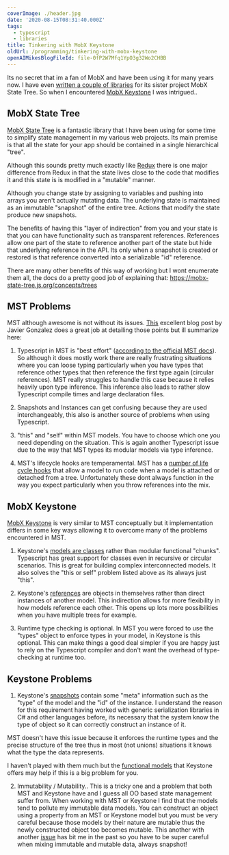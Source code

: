 ```yaml
---
coverImage: ./header.jpg
date: '2020-08-15T08:31:40.000Z'
tags:
  - typescript
  - libraries
title: Tinkering with MobX Keystone
oldUrl: /programming/tinkering-with-mobx-keystone
openAIMikesBlogFileId: file-0fP2W7Mfq1YpO3g32Wo2CHBB
---
```


Its no secret that im a fan of MobX and have been using it for many years now. I have even [written a couple of libraries](/projects/mst-libs) for its sister project MobX State Tree. So when I encountered [MobX Keystone](https://mobx-keystone.js.org/) I was intrigued..

<!-- more -->

## MobX State Tree

[MobX State Tree](https://mobx-state-tree.js.org/intro/philosophy) is a fantastic library that I have been using for some time to simplify state management in my various web projects. Its main premise is that all the state for your app should be contained in a single hierarchical "tree".

Although this sounds pretty much exactly like [Redux](https://github.com/reduxjs/redux) there is one major difference from Redux in that the state lives close to the code that modifies it and this state is is modified in a "mutable" manner.

Although you change state by assigning to variables and pushing into arrays you aren't actually mutating data. The underlying state is maintained as an immutable "snapshot" of the entire tree. Actions that modify the state produce new snapshots.

The benefits of having this "layer of indirection" from you and your state is that you can have functionality such as transparent references. References allow one part of the state to reference another part of the state but hide that underlying reference in the API. Its only when a snapshot is created or restored is that reference converted into a serializable "id" reference.

There are many other benefits of this way of working but I wont enumerate them all, the docs do a pretty good job of explaining that: https://mobx-state-tree.js.org/concepts/trees

## MST Problems

MST although awesome is not without its issues. [This](https://medium.com/@xaviergonz/mobx-keystone-an-alternative-to-mobx-state-tree-without-some-of-its-pains-8140767a3aa1) excellent blog post by Javier Gonzalez does a great job at detailing those points but ill summarize here:

1. Typescript in MST is "best effort" ([according to the official MST docs](https://mobx-state-tree.js.org/tips/typescript)). So although it does mostly work there are really frustrating situations where you can loose typing particularly when you have types that reference other types that then reference the first type again (circular references). MST really struggles to handle this case because it relies heavily upon type inference. This inference also leads to rather slow Typescript compile times and large declaration files.

2. Snapshots and Instances can get confusing because they are used interchangeably, this also is another source of problems when using Typescript.

3. "this" and "self" within MST models. You have to choose which one you need depending on the situation. This is again another Typescript issue due to the way that MST types its modular models via type inference.

4. MST's lifecycle hooks are temperamental. MST has a [number of life cycle hooks](https://mobx-state-tree.js.org/overview/hooks) that allow a model to run code when a model is attached or detached from a tree. Unfortunately these dont always function in the way you expect particularly when you throw references into the mix.

## MobX Keystone

[MobX Keystone](https://mobx-keystone.js.org/) is very similar to MST conceptually but it implementation differs in some key ways allowing it to overcome many of the problems encountered in MST.

1. Keystone's [models are classes](https://mobx-keystone.js.org/classModels) rather than modular functional "chunks". Typescript has great support for classes even in recursive or circular scenarios. This is great for building complex interconnected models. It also solves the "this or self" problem listed above as its always just "this".

2. Keystone's [references](https://mobx-keystone.js.org/references) are objects in themselves rather than direct instances of another model. This indirection allows for more flexibility in how models reference each other. This opens up lots more possibilities when you have multiple trees for example.

3. Runtime type checking is optional. In MST you were forced to use the "types" object to enforce types in your model, in Keystone is this optional. This can make things a good deal simpler if you are happy just to rely on the Typescript compiler and don't want the overhead of type-checking at runtime too.

## Keystone Problems

1. Keystone's [snapshots](https://mobx-keystone.js.org/snapshots) contain some "meta" information such as the "type" of the model and the "id" of the instance. I understand the reason for this requirement having worked with generic serialization libraries in C# and other languages before, its necessary that the system know the type of object so it can correctly construct an instance of it.

MST doesn't have this issue because it enforces the runtime types and the precise structure of the tree thus in most (not unions) situations it knows what the type the data represents.

I haven't played with them much but the [functional models](https://mobx-keystone.js.org/functionalModels) that Keystone offers may help if this is a big problem for you.

2. Immutability / Mutability.. This is a tricky one and a problem that both MST and Keystone have and I guess all OO based state management suffer from. When working with MST or Keystone I find that the models tend to pollute my immutable data models. You can construct an object using a property from an MST or Keystone model but you must be very careful because those models by their nature are mutable thus the newly constructed object too becomes mutable. This another with another [issue](https://github.com/xaviergonz/mobx-keystone/issues/170) has bit me in the past so you have to be super careful when mixing immutable and mutable data, always snapshot!
